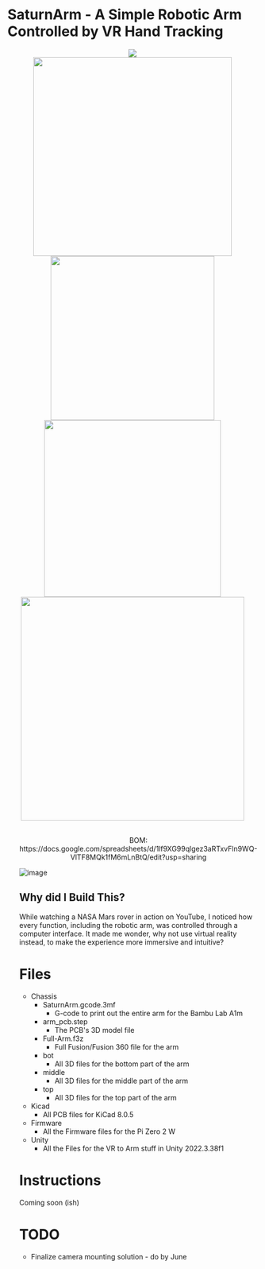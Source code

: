 <p align="center">
  
  # SaturnArm - A Simple Robotic Arm Controlled by VR Hand Tracking
</p>

<p align="center">
  <img src= "https://github.com/user-attachments/assets/ba38137d-580c-4970-91e4-8330a5b249d5";>
  <br>
  <img src="https://github.com/user-attachments/assets/6ea7d9c7-e56b-4559-b11c-992ef261172b" style="width:400px; height:auto;">
  <img src="https://github.com/user-attachments/assets/7ea0fa0f-be51-418e-8ee4-44945cf4e20b" style="width:330px; height:auto;">
  <img src="https://github.com/user-attachments/assets/1297ab5e-4d0a-43ef-a238-83c6aa38c8c6" style="width:356px; height:auto;">
  <img src="https://github.com/user-attachments/assets/ca28bfae-66ad-4007-b9c0-13a9e16dd829" style="width:450px; height:auto;">
  <ul>
<p align="center">
  <br>
  BOM: https://docs.google.com/spreadsheets/d/1lf9XG99qlgez3aRTxvFln9WQ-VlTF8MQk1fM6mLnBtQ/edit?usp=sharing
  
  ![image](https://github.com/user-attachments/assets/b0efc2cf-ac89-4011-be87-9e59d9bb2255)
</p>
    
<h2> Why did I Build This?</h2>
<p>
  While watching a NASA Mars rover in action on YouTube, I noticed how every function, including the robotic arm, was controlled through a computer interface. It made me wonder, why not use virtual reality instead, to make the experience more immersive and intuitive?
</p>

# Files 
- Chassis
  - SaturnArm.gcode.3mf
      - G-code to print out the entire arm for the Bambu Lab A1m
  - arm_pcb.step
    - The PCB's 3D model file
  - Full-Arm.f3z
    - Full Fusion/Fusion 360 file for the arm
  - bot
    - All 3D files for the bottom part of the arm    
  - middle
    - All 3D files for the middle part of the arm    
  - top
    - All 3D files for the top part of the arm
- Kicad
  - All PCB files for KiCad 8.0.5
- Firmware
  - All the Firmware files for the Pi Zero 2 W
- Unity
  -  All the Files for the VR to Arm stuff in Unity 2022.3.38f1
      
<ul> </ul>

#  Instructions 
Coming soon (ish)

<ul> </ul>

#  TODO

- Finalize camera mounting solution - do by June
